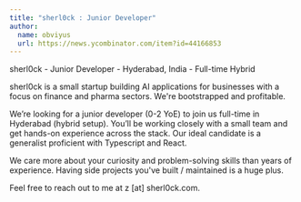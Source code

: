 ```yaml
---
title: "sherl0ck : Junior Developer"
author:
  name: obviyus
  url: https://news.ycombinator.com/item?id=44166853
---
```


<JobNavigation />

sherl0ck - Junior Developer - Hyderabad, India - Full-time Hybrid

sherl0ck is a small startup building AI applications for businesses with a focus on finance and pharma sectors. We&#x27;re bootstrapped and profitable.

We’re looking for a junior developer (0-2 YoE) to join us full-time in Hyderabad (hybrid setup). You’ll be working closely with a small team and get hands-on experience across the stack. Our ideal candidate is a generalist proficient with Typescript and React.

We care more about your curiosity and problem-solving skills than years of experience. Having side projects you&#x27;ve built &#x2F; maintained is a huge plus.

Feel free to reach out to me at z [at] sherl0ck.com.
<JobApplication />
